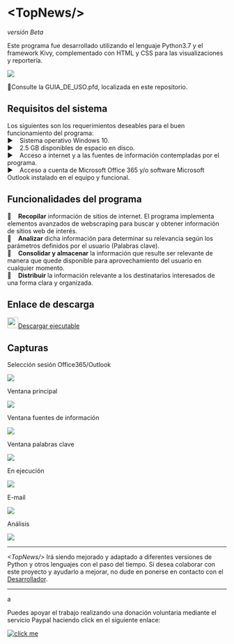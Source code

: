 <h1>&#60TopNews&#47&#62</h1>
<p><em>versión Beta</em></p>

<p>Este programa fue desarrollado utilizando el lenguaje Python3.7 y el framework Kivy, complementado con HTML y CSS para las visualizaciones y reportería.</p>

<img src="https://i.imgur.com/21MSh38.png"></img>

📖Consulte la GUIA_DE_USO.pfd, localizada en este repositorio.

<h2>Requisitos del sistema</h2>
<p>Los siguientes son los requerimientos deseables para el buen funcionamiento del programa:<br>
▶️&nbsp;&nbsp;&nbsp;&nbsp;Sistema operativo Windows 10.<br>
▶️&nbsp;&nbsp;&nbsp;&nbsp;2.5 GB disponibles de espacio en disco.<br>
▶️&nbsp;&nbsp;&nbsp;&nbsp;Acceso a internet y a las fuentes de información contempladas por el programa.<br>
▶️&nbsp;&nbsp;&nbsp;&nbsp;Acceso a cuenta de Microsoft Office 365 y/o software Microsoft Outlook instalado en el equipo y funcional.</p>

<h2>Funcionalidades del programa</h2>

🤖&nbsp;&nbsp;&nbsp;&nbsp;<b>Recopilar</b> información de sitios de internet. El programa implementa elementos avanzados de webscraping para buscar y obtener información de sitios web de interés.<br>
🤖&nbsp;&nbsp;&nbsp;&nbsp;<b>Analizar</b> dicha información para determinar su relevancia según los parámetros definidos por el usuario (Palabras clave).<br>
🤖&nbsp;&nbsp;&nbsp;&nbsp;<b>Consolidar y almacenar</b> la información que resulte ser relevante de manera que quede disponible para aprovechamiento del usuario en cualquier momento.<br>
🤖&nbsp;&nbsp;&nbsp;&nbsp;<b>Distribuir</b> la información relevante a los destinatarios interesados de una forma clara y organizada. 
<br>

<h2>Enlace de descarga</h2>

<a target="_blank" rel="noopener noreferrer" href="https://drive.google.com/file/d/1b3yCz7XCjG_PTS2wo7Z9I6020eFCmAgq/view?usp=sharing" alt="Descargar"><img src="http://a1360.phobos.apple.com/us/r30/Purple6/v4/90/e9/fe/90e9fe6f-9083-c98a-b67a-efa3f3561787/mzl.tgwolkmj.png" height="25" width="25"></img>Descargar ejecutable</a>

<h2>Capturas</h2>

<p>Selección sesión Office365/Outlook</p>
<img src="https://drive.google.com/uc?export=view&id=12PeI6UQY7NourkbnkQEaF5q-KnxKrrP4"></img>

<p>Ventana principal</p>
<img src="https://drive.google.com/uc?export=view&id=1klW7JxN-S4BTgbcDeGYILqWb2P6liM5N"></img>

<p>Ventana fuentes de información</p>
<img src="https://drive.google.com/uc?export=view&id=1x0QoTP2GzSIf3YFewUYhmI1uuj-5ljgO"></img>

<p>Ventana palabras clave</p>
<img src="https://drive.google.com/uc?export=view&id=1nk8hlZPvG1Wokoe0ihNyaNlhqI1K7tAe"></img>

<p>En ejecución</p>
<img src="https://drive.google.com/uc?export=view&id=1cBz9oLtR1Ls8fnzxXPpM54yGoapkmwVu"></img>

<p>E-mail</p>
<img src="https://drive.google.com/uc?export=view&id=1fUMw0HlI8-Wy72asBQOa5iaby6en_1-a"></img>

<p>Análisis</p>
<img src="https://drive.google.com/uc?export=view&id=14AIVhZtuLLAebxGKrFB6zY9HxS0HytIJ"></img>

---

<p><em>&#60TopNews&#47&#62</em> Irá siendo mejorado y adaptado a diferentes versiones de Python y otros lenguajes con el paso del tiempo. Si desea colaborar con este proyecto y ayudarlo a mejorar, no dude en ponerse en contacto con el <a target="_blank" rel="noopener noreferrer" href="https://www.linkedin.com/in/ferdinandfeoli">Desarrollador</a>.</p>

---
a
<p>Puedes apoyar el trabajo realizando una donación voluntaria mediante el servicio Paypal haciendo click en el siguiente enlace:</p>
<p><a target="_blank" rel="noopener noreferrer" href="https://paypal.me/Feoli"><img src="https://lh3.googleusercontent.com/XPKrFY-av-IOwcY1a8ff91evfQUfxPdlk0fS4WtHitOyyixqvYifrTUZYAU4eCKRICWHvBW5wqE_Pw=s235" alt="click me"></a></p>
